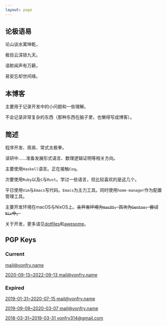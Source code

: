 ```yaml
---
layout: page
---
```


## 论极语易

论山谈水寓坤乾，

极目云深锁九天。

语默闻声有万籁，

易安忘却世间缘。

## 本博客

主要用于记录开发中的小问题和一些理解。

不会记录非常复杂的东西（那种东西在脑子里，也懒得写成博客）。

## 简述

程序开发、周易、常式太极拳。

读研中……准备发展形式语言、数理逻辑证明等相关方向。

主要使用`Haskell`语言。正在接触`Coq`。

次要使用`Ruby`以及`C`与`Rust`。学过一些语言，但比较喜欢的是这几个。

平日使用`Vim`与`Emacs`写代码。`Emacs`为主力工具。同时使用`home-manager`作为配置管理工具。

主要开发环境在macOS与NixOS上。~~主开发环境为`macOS`，其次为`Gentoo`，尝试`Nix`中。~~

关于开发，更多请见[dotfiles](https://gitlab.com/Vonfry/dotfiles)和[awesome](https://gitlab.com/Vonfry/awesome)。

## PGP Keys

### Current
[mail@vonfry.name](https://keys.openpgp.org/search?q=mail%40vonfry.name)

[2020-09-13~2022-09-13 mail@vonfry.name](https://keys.openpgp.org/search?q=EFE575DBE5AF69DC08A6B334EACFFD3C2B494F13)

### Expired

[2019-01-31~2020-07-15 mail@vonfry.name](https://keys.openpgp.org/search?q=7CEA08AE02E6F76F)

[2019-09-09~2020-03-07 mail@vonfry.name](https://keys.openpgp.org/search?q=80763355C0BF6934)

[2018-03-31~2019-03-31 vonfry314@gmail.com](https://keys.openpgp.org/search?q=7FC96CE000223B1C)
